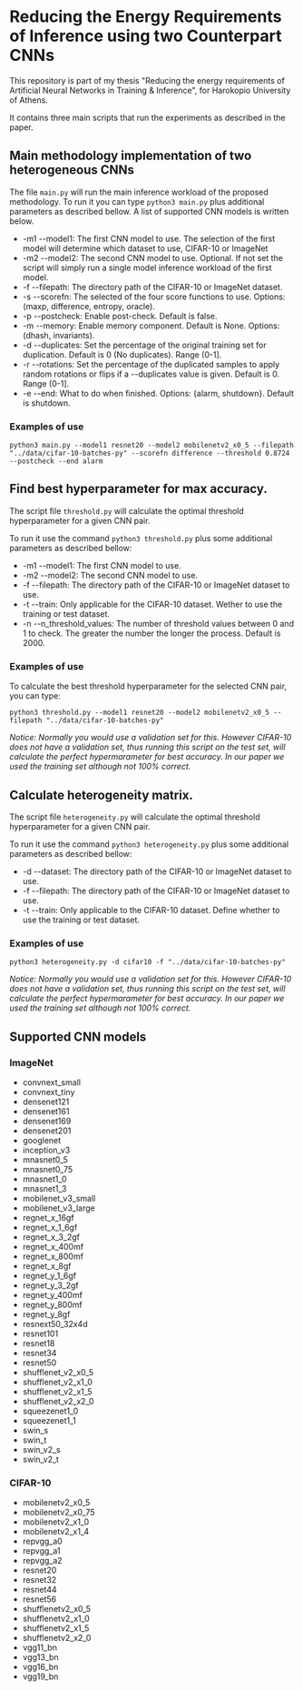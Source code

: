 # Reducing the Energy Requirements of Inference using two Counterpart CNNs

This repository is part of my thesis "Reducing the energy requirements of Artificial Νeural Νetworks in Training & Inference", for Harokopio University of Athens.

It contains three main scripts that run the experiments as described in the paper.

## Main methodology implementation of two heterogeneous CNNs

The file `main.py` will run the main inference workload of the proposed methodology.
To run it you can type `python3 main.py` plus additional parameters as described bellow. A list of supported CNN models is written below.

- -m1 --model1: The first CNN model to use. The selection of the first model will determine which dataset to use, CIFAR-10 or ImageNet
- -m2 --model2: The second CNN model to use. Optional. If not set the script will simply run a single model inference workload of the first model.
- -f --filepath: The directory path of the CIFAR-10 or ImageNet dataset.
- -s --scorefn: The selected of the four score functions to use. Options: (maxp, difference, entropy, oracle).
- -p --postcheck: Enable post-check. Default is false.
- -m --memory: Enable memory component. Default is None. Options: (dhash, invariants).
- -d --duplicates: Set the percentage of the original training set for duplication. Default is 0 (No duplicates). Range (0-1].
- -r --rotations: Set the percentage of the duplicated samples to apply random rotations or flips if a --duplicates value is given. Default is 0. Range (0-1].
- -e --end: What to do when finished. Options: {alarm, shutdown}. Default is shutdown.

### Examples of use

```console
python3 main.py --model1 resnet20 --model2 mobilenetv2_x0_5 --filepath "../data/cifar-10-batches-py" --scorefn difference --threshold 0.8724 --postcheck --end alarm
```

## Find best hyperparameter for max accuracy.

The script file `threshold.py` will calculate the optimal threshold hyperparameter for a given CNN pair. 

To run it use the command `python3 threshold.py` plus some additional parameters as described bellow:

- -m1 --model1: The first CNN model to use.
- -m2 --model2: The second CNN model to use.
- -f --filepath: The directory path of the CIFAR-10 or ImageNet dataset to use.
- -t --train: Only applicable for the CIFAR-10 dataset. Wether to use the training or test dataset.
- -n --n_threshold_values: The number of threshold values between 0 and 1 to check. The greater the number the longer the process. Default is 2000.

### Examples of use

To calculate the best threshold hyperparameter for the selected CNN pair, you can type:

```console
python3 threshold.py --model1 resnet20 --model2 mobilenetv2_x0_5 --filepath "../data/cifar-10-batches-py"
```

_Notice: Normally you would use a validation set for this. However CIFAR-10 does not have a validation set, thus running this script on the test set, will calculate the perfect hypermarameter for best accuracy. In our paper we used the training set although not 100% correct._

## Calculate heterogeneity matrix.

The script file `heterogeneity.py` will calculate the optimal threshold hyperparameter for a given CNN pair. 

To run it use the command `python3 heterogeneity.py` plus some additional parameters as described bellow:

- -d --dataset: The directory path of the CIFAR-10 or ImageNet dataset to use.
- -f --filepath: The directory path of the CIFAR-10 or ImageNet dataset to use.
- -t --train: Only applicable to the CIFAR-10 dataset. Define whether to use the training or test dataset.

### Examples of use
```console
python3 heterogeneity.py -d cifar10 -f "../data/cifar-10-batches-py"
```
_Notice: Normally you would use a validation set for this. However CIFAR-10 does not have a validation set, thus running this script on the test set, will calculate the perfect hypermarameter for best accuracy. In our paper we used the training set although not 100% correct._

## Supported CNN models

### ImageNet

- convnext_small
- convnext_tiny
- densenet121
- densenet161
- densenet169
- densenet201
- googlenet
- inception_v3
- mnasnet0_5
- mnasnet0_75
- mnasnet1_0
- mnasnet1_3
- mobilenet_v3_small
- mobilenet_v3_large
- regnet_x_16gf
- regnet_x_1_6gf
- regnet_x_3_2gf
- regnet_x_400mf
- regnet_x_800mf
- regnet_x_8gf
- regnet_y_1_6gf
- regnet_y_3_2gf
- regnet_y_400mf
- regnet_y_800mf
- regnet_y_8gf
- resnext50_32x4d
- resnet101
- resnet18
- resnet34
- resnet50
- shufflenet_v2_x0_5
- shufflenet_v2_x1_0
- shufflenet_v2_x1_5
- shufflenet_v2_x2_0
- squeezenet1_0
- squeezenet1_1
- swin_s
- swin_t
- swin_v2_s
- swin_v2_t

### CIFAR-10

- mobilenetv2_x0_5
- mobilenetv2_x0_75
- mobilenetv2_x1_0
- mobilenetv2_x1_4
- repvgg_a0
- repvgg_a1
- repvgg_a2
- resnet20
- resnet32
- resnet44
- resnet56
- shufflenetv2_x0_5
- shufflenetv2_x1_0
- shufflenetv2_x1_5
- shufflenetv2_x2_0
- vgg11_bn
- vgg13_bn
- vgg16_bn
- vgg19_bn


